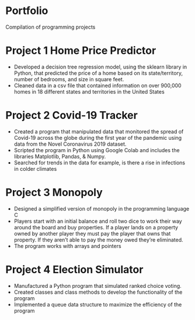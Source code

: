 # Portfolio
Compilation of programming projects

# Project 1 Home Price Predictor
* Developed a decision tree regression model, using the sklearn library in Python, that predicted the price of a home based on its state/territory, number of bedrooms, and size in square feet.
* Cleaned data in a csv file that contained information on over 900,000 homes in 18 different states and territories in the United States

# Project 2 Covid-19 Tracker
* Created a program that manipulated data that monitored the spread of Covid-19 across the globe during the first year of the pandemic using data from the Novel Coronavirus 2019 dataset.
* Scripted the program in Python using Google Colab and includes the libraries Matplotlib, Pandas, & Numpy.
* Searched for trends in the data for example, is there a rise in infections in colder climates

# Project 3 Monopoly 
* Designed a simplified version of monopoly in the programming language  C
* Players start with an initial balance and roll two dice to work their way around the board and buy properties. If a player lands on a property owned by another player they must pay the player that owns that property. If they aren’t able to pay the money owed they’re eliminated.
* The program works with arrays and pointers 

# Project 4 Election Simulator
* Manufactured a Python program that simulated ranked choice voting.
* Created classes and class methods to develop the functionality of the program
* Implemented a queue data structure to maximize the efficiency of the program 
